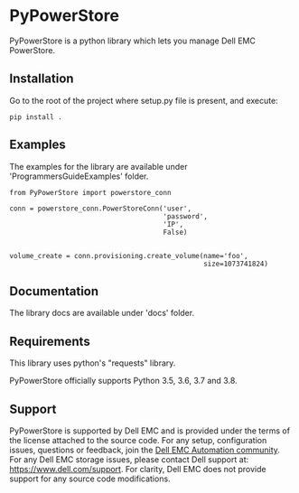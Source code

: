 # PyPowerStore
PyPowerStore is a python library which lets you 
manage Dell EMC PowerStore.


## Installation
Go to the root of the project where setup.py file is present, and execute:

`pip install .`

## Examples 

The examples for the library are available under 'ProgrammersGuideExamples' folder.

```
from PyPowerStore import powerstore_conn

conn = powerstore_conn.PowerStoreConn('user',
                                      'password',
                                      'IP',
                                      False)


volume_create = conn.provisioning.create_volume(name='foo',
                                                size=1073741824)
```


## Documentation

The library docs are available under 'docs' folder.


## Requirements

This library uses python's "requests" library.

PyPowerStore officially supports Python 3.5, 3.6, 3.7 and 3.8.


## Support

PyPowerStore is supported by Dell EMC and is provided under the terms of the license attached to the source code.
For any setup, configuration issues, questions or feedback, join the [Dell EMC Automation community](https://www.dell.com/community/Automation/bd-p/Automation).
For any Dell EMC storage issues, please contact Dell support at: https://www.dell.com/support.
For clarity, Dell EMC does not provide support for any source code modifications.
